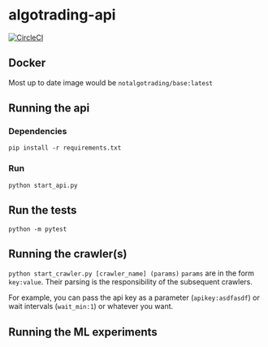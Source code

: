 # algotrading-api

[![CircleCI](https://circleci.com/gh/bitaesthetics/algotrading-api/tree/master.svg?style=svg)](https://circleci.com/gh/bitaesthetics/algotrading-api/tree/master)

## Docker
Most up to date image would be `notalgotrading/base:latest`

## Running the api

### Dependencies

`pip install -r requirements.txt`

### Run

`python start_api.py`

## Run the tests
`python -m pytest`

## Running the crawler(s)

`python start_crawler.py [crawler_name] (params)`
`params` are in the form `key:value`. Their parsing is the responsibility of the subsequent crawlers.

For example, you can pass the api key as a parameter (`apikey:asdfasdf`) or wait intervals (`wait_min:1`) or whatever you want.

## Running the ML experiments

